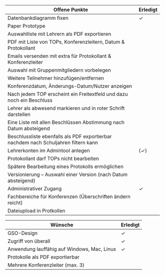 |Offene Punkte|Erledigt|
|---|---|
|Datenbankdiagramm fixen|✓|
|Paper Prototype||												
|Auswahlliste mit Lehrern als PDF exportieren||
|PDF mit Liste von TOPs, Konferenzleitern, Datum & Protokollant||
|Emails versenden mit extra für Protokollant & Konferenzleiter||
|Auswahl mit Gruppenmitgliedern vorbelegen||
|Weitere Teilnehmer hinzufügen/entfernen||
|Konferenzdatum, Änderungs-Datum/Nutzer anzeigen||
|Nach jedem TOP erscheint ein Freitextfeld und dazu noch ein Beschluss||
|Lehrer als abwesend markieren und in roter Schrift darstellen||
|Eine Liste mit allen Beschlüssen Abstimmung nach Datum absteigend||
|Beschlussliste ebenfalls als PDF exportierbar nachdem nach Schuljahren filtern kann||
|Lehrerkonten im Admintool anlegen|(✓)|
|Protokollant darf TOPs nicht bearbeiten||
|Spätere Bearbeitung eines Protokolls ermöglichen||
|Versionierung – Auswahl einer Version (nach Datum absteigend)||
|Administrativer Zugang|✓|
|Fachbereiche für Konferenzen (Überschriften ändern reicht)||
|Dateiupload in Protkollen||

|Wünsche|Erledigt|
|---|---|
|GSO-Design|✓|
|Zugriff von überall|✓|
|Anwendung lauffähig auf Windows, Mac, Linux|✓|
|Protokolle als PDF exportierbar||						
|Mehrere Konferenzleiter (max. 3)||

